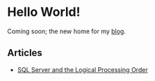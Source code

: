 # Hello World!

Coming soon; the new home for my [blog](https://destinationdata.wordpress.com/).

## Articles

- [SQL Server and the Logical Processing Order](Sql-Server-AndThe-Logical-Processing-Order.md)
